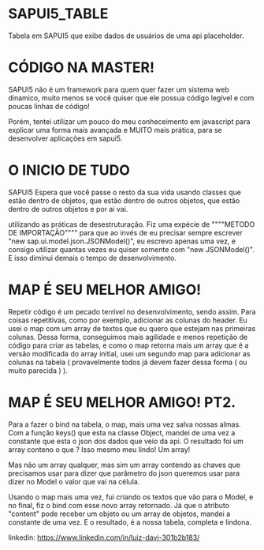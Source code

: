 # SAPUI5_TABLE
Tabela em SAPUI5 que exibe dados de usuários de uma api placeholder.

# CÓDIGO NA MASTER!

SAPUI5 não é um framework para quem quer fazer um sistema web dinamico, muito menos se você quiser que ele possua código legível e com poucas linhas de código!

Porém, tentei utilizar um pouco do meu conheceimento em javascript para explicar uma forma mais avançada e MUITO mais prática, para se desenvolver aplicações em sapui5.

# O INICIO DE TUDO

SAPUI5 Espera que você passe o resto da sua vida usando classes que estão dentro de objetos, que estão dentro de outros objetos, que estão dentro de outros objetos e por ai vai.

utilizando as práticas de desestruturação. Fiz uma expécie de """"METODO DE IMPORTAÇÃO"""" para que ao invés de eu precisar sempre escrever "new sap.ui.model.json.JSONModel()", eu escrevo apenas uma vez, e consigo utilizar quantas vezes eu quiser somente com "new JSONModel()". E isso diminui demais o tempo de desenvolvimento.

# MAP É SEU MELHOR AMIGO!

Repetir código é um pecado terrível no desenvolvimento, sendo assim. Para coisas repetitivas, como por exemplo, adicionar as colunas do header. Eu usei o map com um array de textos que eu quero que estejam nas primeiras colunas. Dessa forma, conseguimos mais agilidade e menos repetição de código para criar as tabelas, e como o map retorna mais um array que é a versão modificada do array initial, usei um segundo map para adicionar as colunas na tabela ( provavelmente todos já devem fazer dessa forma ( ou muito parecida ) ).


# MAP É SEU MELHOR AMIGO! PT2.

Para a fazer o bind na tabela, o map, mais uma vez salva nossas almas. Com a função keys() que esta na classe Object, mandei de uma vez a constante que esta o json dos dados que veio da api. O resultado foi um array conteno o que ? Isso mesmo meu lindo! Um array!

Mas não um array qualquer, mas sim um array contendo as chaves que precisamos usar para dizer que parâmetro do json queremos usar para dizer no Model o valor que vai na célula.

Usando o map mais uma vez, fui criando os textos que vão para o Model, e no final, fiz o bind com esse novo array retornado. Já que o atributo "content" pode receber um objeto ou um array de objetos, mandei a constante de uma vez. E o resultado, é a nossa tabela, completa e lindona.

linkedin: https://www.linkedin.com/in/luiz-davi-301b2b183/

